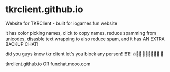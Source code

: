 # tkrclient.github.io
Website for TKRClient - built for iogames.fun website

it has color picking names, click to copy names, reduce spamming from unicodes, disasble text wrapping to also reduce spam, and it has AN EXTRA BACKUP CHAT!

did you guys know tkr client let's you block any person!!!!!1!! 🔥💯💯💯🥵🥵🥵🥵🥵 🥶

tkrclient.github.io OR funchat.mooo.com
